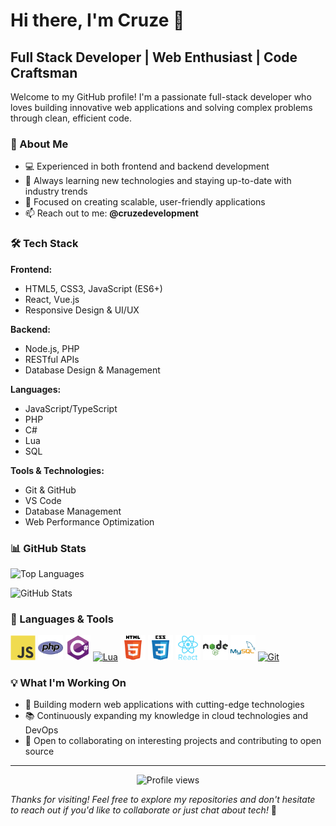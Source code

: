 # Hi there, I'm Cruze 👋

## Full Stack Developer | Web Enthusiast | Code Craftsman

Welcome to my GitHub profile! I'm a passionate full-stack developer who loves building innovative web applications and solving complex problems through clean, efficient code.

### 🚀 About Me

- 💻 Experienced in both frontend and backend development
- 🌱 Always learning new technologies and staying up-to-date with industry trends
- 🎯 Focused on creating scalable, user-friendly applications
- 📫 Reach out to me: **@cruzedevelopment**

### 🛠️ Tech Stack

**Frontend:**
- HTML5, CSS3, JavaScript (ES6+)
- React, Vue.js
- Responsive Design & UI/UX

**Backend:**
- Node.js, PHP
- RESTful APIs
- Database Design & Management

**Languages:**
- JavaScript/TypeScript
- PHP
- C#
- Lua
- SQL

**Tools & Technologies:**
- Git & GitHub
- VS Code
- Database Management
- Web Performance Optimization

### 📊 GitHub Stats

<p align="left">
  <img src="https://github-readme-stats.vercel.app/api/top-langs?username=cruzedevelopment&show_icons=true&theme=dark&locale=en&layout=compact" alt="Top Languages" />
</p>

<p align="left">
  <img src="https://github-readme-stats.vercel.app/api?username=cruzedevelopment&show_icons=true&theme=dark&locale=en" alt="GitHub Stats" />
</p>

### 🔧 Languages & Tools

<p align="left">
<a href="https://developer.mozilla.org/en-US/docs/Web/JavaScript" target="_blank" rel="noreferrer"><img src="https://raw.githubusercontent.com/devicons/devicon/master/icons/javascript/javascript-original.svg" alt="JavaScript" width="40" height="40"/></a>
<a href="https://www.php.net" target="_blank" rel="noreferrer"><img src="https://raw.githubusercontent.com/devicons/devicon/master/icons/php/php-original.svg" alt="PHP" width="40" height="40"/></a>
<a href="https://docs.microsoft.com/en-us/dotnet/csharp/" target="_blank" rel="noreferrer"><img src="https://raw.githubusercontent.com/devicons/devicon/master/icons/csharp/csharp-original.svg" alt="C#" width="40" height="40"/></a>
<a href="https://www.lua.org/" target="_blank" rel="noreferrer"><img src="https://static-00.iconduck.com/assets.00/file-type-lua-icon-2048x2048-joz42384.png" alt="Lua" width="40" height="40"/></a>
<a href="https://www.w3.org/html/" target="_blank" rel="noreferrer"><img src="https://raw.githubusercontent.com/devicons/devicon/master/icons/html5/html5-original-wordmark.svg" alt="HTML5" width="40" height="40"/></a>
<a href="https://www.w3schools.com/css/" target="_blank" rel="noreferrer"><img src="https://raw.githubusercontent.com/devicons/devicon/master/icons/css3/css3-original-wordmark.svg" alt="CSS3" width="40" height="40"/></a>
<a href="https://reactjs.org/" target="_blank" rel="noreferrer"><img src="https://raw.githubusercontent.com/devicons/devicon/master/icons/react/react-original-wordmark.svg" alt="React" width="40" height="40"/></a>
<a href="https://nodejs.org" target="_blank" rel="noreferrer"><img src="https://raw.githubusercontent.com/devicons/devicon/master/icons/nodejs/nodejs-original-wordmark.svg" alt="Node.js" width="40" height="40"/></a>
<a href="https://www.mysql.com/" target="_blank" rel="noreferrer"><img src="https://raw.githubusercontent.com/devicons/devicon/master/icons/mysql/mysql-original-wordmark.svg" alt="MySQL" width="40" height="40"/></a>
<a href="https://git-scm.com/" target="_blank" rel="noreferrer"><img src="https://www.vectorlogo.zone/logos/git-scm/git-scm-icon.svg" alt="Git" width="40" height="40"/></a>
</p>

### 💡 What I'm Working On

- 🔨 Building modern web applications with cutting-edge technologies
- 📚 Continuously expanding my knowledge in cloud technologies and DevOps
- 🤝 Open to collaborating on interesting projects and contributing to open source

---

<p align="center">
  <img src="https://komarev.com/ghpvc/?username=cruzedevelopment&label=Profile%20views&color=0e75b6&style=flat" alt="Profile views" />
</p>

*Thanks for visiting! Feel free to explore my repositories and don't hesitate to reach out if you'd like to collaborate or just chat about tech!* 🚀
